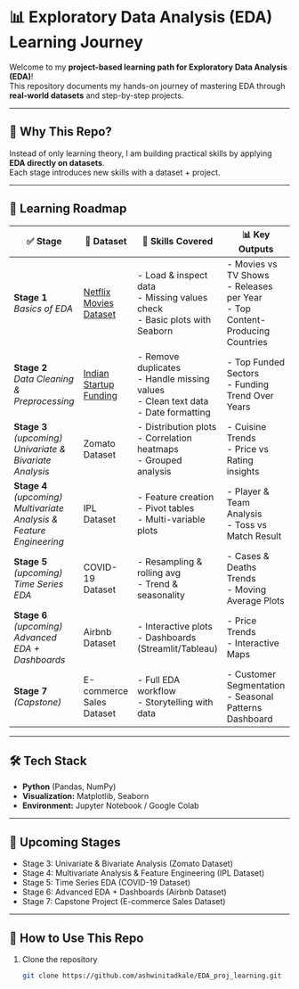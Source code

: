 # 📊 Exploratory Data Analysis (EDA) Learning Journey  

Welcome to my **project-based learning path for Exploratory Data Analysis (EDA)**!  
This repository documents my hands-on journey of mastering EDA through **real-world datasets** and step-by-step projects.  

---

## 🚀 Why This Repo?  
Instead of only learning theory, I am building practical skills by applying **EDA directly on datasets**.  
Each stage introduces new skills with a dataset + project.  

---

## 🚀 Learning Roadmap  

| ✅ Stage | 📂 Dataset | 🎯 Skills Covered | 📊 Key Outputs |
|---------|------------|------------------|----------------|
| **Stage 1** <br> *Basics of EDA* | [Netflix Movies Dataset](https://www.kaggle.com/shivamb/netflix-shows) | - Load & inspect data <br> - Missing values check <br> - Basic plots with Seaborn | - Movies vs TV Shows <br> - Releases per Year <br> - Top Content-Producing Countries |
| **Stage 2** <br> *Data Cleaning & Preprocessing* | [Indian Startup Funding](https://www.kaggle.com/sudalairajkumar/indian-startup-funding) | - Remove duplicates <br> - Handle missing values <br> - Clean text data <br> - Date formatting | - Top Funded Sectors <br> - Funding Trend Over Years |
| **Stage 3** *(upcoming)* <br> *Univariate & Bivariate Analysis* | Zomato Dataset | - Distribution plots <br> - Correlation heatmaps <br> - Grouped analysis | - Cuisine Trends <br> - Price vs Rating insights |
| **Stage 4** *(upcoming)* <br> *Multivariate Analysis & Feature Engineering* | IPL Dataset | - Feature creation <br> - Pivot tables <br> - Multi-variable plots | - Player & Team Analysis <br> - Toss vs Match Result |
| **Stage 5** *(upcoming)* <br> *Time Series EDA* | COVID-19 Dataset | - Resampling & rolling avg <br> - Trend & seasonality | - Cases & Deaths Trends <br> - Moving Average Plots |
| **Stage 6** *(upcoming)* <br> *Advanced EDA + Dashboards* | Airbnb Dataset | - Interactive plots <br> - Dashboards (Streamlit/Tableau) | - Price Trends <br> - Interactive Maps |
| **Stage 7** *(Capstone)* | E-commerce Sales Dataset | - Full EDA workflow <br> - Storytelling with data | - Customer Segmentation <br> - Seasonal Patterns Dashboard |

---

## 🛠️ Tech Stack  
- **Python** (Pandas, NumPy)  
- **Visualization:** Matplotlib, Seaborn  
- **Environment:** Jupyter Notebook / Google Colab  

---

## 📅 Upcoming Stages  
- Stage 3: Univariate & Bivariate Analysis (Zomato Dataset)  
- Stage 4: Multivariate Analysis & Feature Engineering (IPL Dataset)  
- Stage 5: Time Series EDA (COVID-19 Dataset)  
- Stage 6: Advanced EDA + Dashboards (Airbnb Dataset)  
- Stage 7: Capstone Project (E-commerce Sales Dataset)  

---

## 📌 How to Use This Repo  
1. Clone the repository  
   ```bash
   git clone https://github.com/ashwinitadkale/EDA_proj_learning.git

